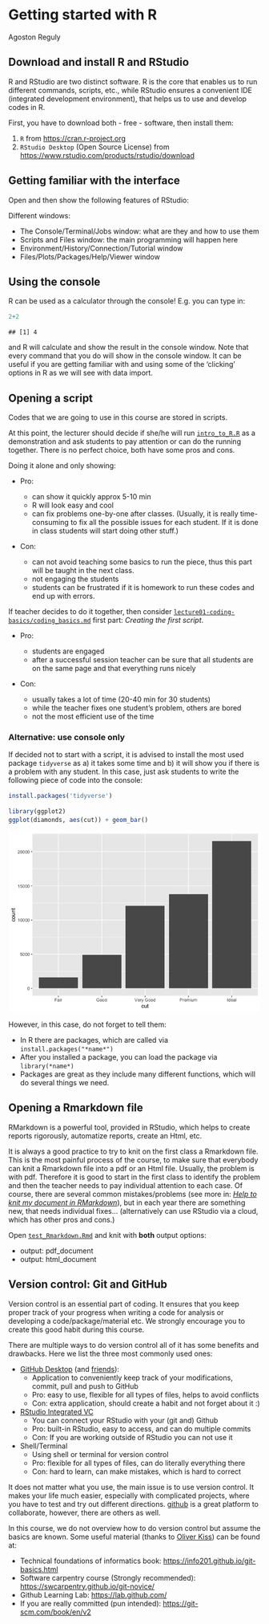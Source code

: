 Getting started with R
================
Agoston Reguly

## Download and install R and RStudio

R and RStudio are two distinct software. R is the core that enables us
to run different commands, scripts, etc., while RStudio ensures a
convenient IDE (integrated development environment), that helps us to
use and develop codes in R.

First, you have to download both - free - software, then install them:

1.  `R` from <https://cran.r-project.org>
2.  `RStudio Desktop` (Open Source License) from
    <https://www.rstudio.com/products/rstudio/download>

## Getting familiar with the interface

Open and then show the following features of RStudio:

Different windows:

-   The Console/Terminal/Jobs window: what are they and how to use them
-   Scripts and Files window: the main programming will happen here
-   Environment/History/Connection/Tutorial window
-   Files/Plots/Packages/Help/Viewer window

## Using the console

R can be used as a calculator through the console! E.g. you can type in:

``` r
2+2
```

    ## [1] 4

and R will calculate and show the result in the console window. Note
that every command that you do will show in the console window. It can
be useful if you are getting familiar with and using some of the
‘clicking’ options in R as we will see with data import.

## Opening a script

Codes that we are going to use in this course are stored in scripts.

At this point, the lecturer should decide if she/he will run
[`intro_to_R.R`](https://github.com/gabors-data-analysis/da-coding-rstats/blob/main/lecture00-intro/intro_to_R.R)
as a demonstration and ask students to pay attention or can do the
running together. There is no perfect choice, both have some pros and
cons.

Doing it alone and only showing:

-   Pro:

    -   can show it quickly approx 5-10 min
    -   R will look easy and cool
    -   can fix problems one-by-one after classes. (Usually, it is
        really time-consuming to fix all the possible issues for each
        student. If it is done in class students will start doing other
        stuff.)

-   Con:

    -   can not avoid teaching some basics to run the piece, thus this
        part will be taught in the next class.
    -   not engaging the students
    -   students can be frustrated if it is homework to run these codes
        and end up with errors.

If teacher decides to do it together, then consider
[`lecture01-coding-basics/coding_basics.md`](https://github.com/gabors-data-analysis/da-coding-rstats/blob/main/lecture01-coding-basics/coding_basics.md)
first part: *Creating the first script*.

-   Pro:

    -   students are engaged
    -   after a successful session teacher can be sure that all students
        are on the same page and that everything runs nicely

-   Con:

    -   usually takes a lot of time (20-40 min for 30 students)
    -   while the teacher fixes one student’s problem, others are bored
    -   not the most efficient use of the time

### Alternative: use console only

If decided not to start with a script, it is advised to install the most
used package `tidyverse` as a) it takes some time and b) it will show
you if there is a problem with any student. In this case, just ask
students to write the following piece of code into the console:

``` r
install.packages('tidyverse')
```

``` r
library(ggplot2)
ggplot(diamonds, aes(cut)) + geom_bar()
```

![](getting_started_files/figure-gfm/unnamed-chunk-2-1.png)<!-- -->

However, in this case, do not forget to tell them:

-   In R there are packages, which are called via
    `install.packages("*name*")`
-   After you installed a package, you can load the package via
    `library(*name*)`
-   Packages are great as they include many different functions, which
    will do several things we need.

## Opening a Rmarkdown file

RMarkdown is a powerful tool, provided in RStudio, which helps to create
reports rigorously, automatize reports, create an Html, etc.

It is always a good practice to try to knit on the first class a
Rmarkdown file. This is the most painful process of the course, to make
sure that everybody can knit a Rmarkdown file into a pdf or an Html
file. Usually, the problem is with pdf. Therefore it is good to start in
the first class to identify the problem and then the teacher needs to
pay individual attention to each case. Of course, there are several
common mistakes/problems (see more in: [*Help to knit my document in
RMarkdown*](https://github.com/gabors-data-analysis/da-coding-rstats/common_issues/help_rmarkdown.md)),
but in each year there are something new, that needs individual fixes…
(alternatively can use RStudio via a cloud, which has other pros and
cons.)

Open
[`test_Rmarkdown.Rmd`](https://github.com/gabors-data-analysis/da-coding-rstats/blob/main/lecture00-intro/test_Rmarkdown.Rmd)
and knit with **both** output options:

-   output: pdf_document
-   output: html_document

## Version control: Git and GitHub

Version control is an essential part of coding. It ensures that you keep
proper track of your progress when writing a code for analysis or
developing a code/package/material etc. We strongly encourage you to
create this good habit during this course.

There are multiple ways to do version control all of it has some
benefits and drawbacks. Here we list the three most commonly used ones:

-   [GitHub Desktop](https://desktop.github.com/) (and
    [friends](https://www.slant.co/options/13488/alternatives/~github-desktop-alternatives)):
    -   Application to conveniently keep track of your modifications,
        commit, pull and push to GitHub
    -   Pro: easy to use, flexible for all types of files, helps to
        avoid conflicts
    -   Con: extra application, should create a habit and not forget
        about it :)
-   [RStudio Integrated
    VC](https://github.com/gabors-data-analysis/da-coding-rstats/blob/main/common_issues/help_github_n_Rstudio.md)
    -   You can connect your RStudio with your (git and) Github
    -   Pro: built-in RStudio, easy to access, and can do multiple
        commits
    -   Con: If you are working outside of RStudio you can not use it
-   Shell/Terminal
    -   Using shell or terminal for version control
    -   Pro: flexible for all types of files, can do literally
        everything there
    -   Con: hard to learn, can make mistakes, which is hard to correct

It does not matter what you use, the main issue is to use version
control. It makes your life much easier, especially with complicated
projects, where you have to test and try out different directions.
[github](https://github.com/) is a great platform to collaborate,
however, there are others as well.

In this course, we do not overview how to do version control but assume
the basics are known. Some useful material (thanks to [Oliver
Kiss](https://github.com/kiss-oliver)) can be found at:

-   Technical foundations of informatics book:
    <https://info201.github.io/git-basics.html>
-   Software carpentry course (Strongly recommended):
    <https://swcarpentry.github.io/git-novice/>
-   Github Learning Lab: <https://lab.github.com/>
-   If you are really committed (pun intended):
    <https://git-scm.com/book/en/v2>

